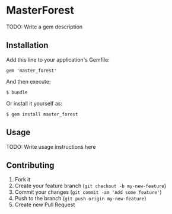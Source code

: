 # MasterForest

TODO: Write a gem description

## Installation

Add this line to your application's Gemfile:

    gem 'master_forest'

And then execute:

    $ bundle

Or install it yourself as:

    $ gem install master_forest

## Usage

TODO: Write usage instructions here

## Contributing

1. Fork it
2. Create your feature branch (`git checkout -b my-new-feature`)
3. Commit your changes (`git commit -am 'Add some feature'`)
4. Push to the branch (`git push origin my-new-feature`)
5. Create new Pull Request

